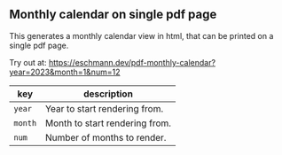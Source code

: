 ## Monthly calendar on single pdf page

This generates a monthly calendar view in html, that can be printed on a single pdf page.

Try out at: https://eschmann.dev/pdf-monthly-calendar?year=2023&month=1&num=12

|key|description|
|---|---|
|`year`|Year to start rendering from.|
|`month`|Month to start rendering from.|
|`num`|Number of months to render.|
